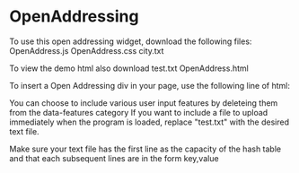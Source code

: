 OpenAddressing
==============
To use this open addressing widget, download the following files:
OpenAddress.js
OpenAddress.css
city.txt

To view the demo html also download
test.txt
OpenAddress.html

To insert a Open Addressing div in your page, use the following line of html:
<div class="OpenAddress" data-features="'insert','delete','find','linear','doublehash'"data-file="test.txt"></div>   
You can choose to include various user input features by deleteing them from the data-features category
If you want to include a file to upload immediately when the program is loaded, replace "test.txt" with the desired text file. 

Make sure your text file has the first line as the capacity of the hash table and that each subsequent lines are in the form key,value



